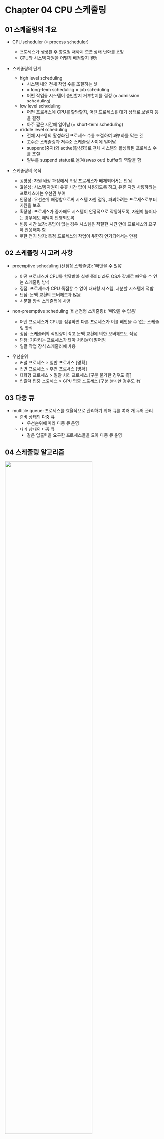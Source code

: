 # Chapter 04 CPU 스케줄링

## 01 스케줄링의 개요

* CPU scheduler (= process scheduler)
  - 프로세스가 생성된 후 종료될 때까지 모든 상태 변화를 조정
  - CPU와 시스템 자원을 어떻게 배정할지 결정

* 스케줄링의 단계
  * high level scheduling
    - 시스템 내의 전체 작업 수를 조절하는 것
    - = long-term scheduling = job scheduling
    - 어떤 작업을 시스템이 승인할지 거부할지를 결정 (= admission scheduling)
  * low level scheduling
    - 어떤 프로세스에 CPU를 할당할지, 어떤 프로세스를 대기 상태로 보낼지 등을 결정
    - 아주 짧은 시간에 일어남 (= short-term scheduling)
  * middle level scheduling
    - 전체 시스템의 활성화된 프로세스 수를 조절하여 과부하를 막는 것
    - 고수준 스케줄링과 저수준 스케줄링 사이에 일어남
    - suspend(중지)와 active(활성화)로 전체 시스템의 활성화된 프로세스 수를 조절
    - 일부를 suspend status로 옮겨(swap out) buffer의 역할을 함

* 스케줄링의 목적
  - 공평성: 자원 배정 과정에서 특정 프로세스가 배제되어서는 안됨
  - 효율성: 시스템 자원이 유휴 시간 없이 사용되도록 하고, 유휴 자원 사용하려는 프로세스에는 우선권 부여
  - 안정성: 우선순위 배정함으로써 시스템 자원 점유, 파괴하려는 프로세스로부터 자원을 보호
  - 확장성: 프로세스가 증가해도 시스템이 안정적으로 작동하도록, 자원이 늘어나는 경우에도 혜택이 반영되도록
  - 반응 시간 보장: 응답이 없는 경우 시스템은 적절한 시간 안에 프로세스의 요구에 반응해야 함
  - 무한 연기 방지: 특정 프로세스의 작업이 무한히 연기되어서는 안됨

## 02 스케줄링 시 고려 사항

- preemptive scheduling (선점형 스케줄링): '빼앗을 수 있음'
  - 어떤 프로세스가 CPU를 할당받아 실행 중이더라도 OS가 강제로 빼앗을 수 있는 스케줄링 방식
  - 장점: 프로세스가 CPU 독점할 수 없어 대화형 시스템, 시분할 시스템에 적합
  - 단점: 문맥 교환의 오버헤드가 많음
  - 시분할 방식 스케줄러에 사용

- non-preemptive scheduling (비선점형 스케줄링): '빼앗을 수 없음'
  - 어떤 프로세스가 CPU를 점유하면 다른 프로세스가 이를 빼앗을 수 없는 스케줄링 방식
  - 장점: 스케줄러의 작업량이 적고 문맥 교환에 의한 오버헤드도 적음
  - 단점: 기다리는 프로세스가 많아 처리율이 떨어짐
  - 일괄 작업 장식 스케줄러에 사용

* 우선순위
  - 커널 프로세스 > 일반 프로세스 [명확]
  - 전면 프로세스 > 후면 프로세스 [명확]
  - 대화형 프로세스 > 일괄 처리 프로세스 [구분 불가한 경우도 有]
  - 입출력 집중 프로세스 > CPU 집중 프로세스 [구분 불가한 경우도 有]

## 03 다중 큐

- multiple queue: 프로세스를 효율적으로 관리하기 위해 큐를 여러 개 두어 관리
  - 준비 상태의 다중 큐
    - 우선순위에 따라 다중 큐 운영
  - 대기 상태의 다중 큐
    - 같은 입출력을 요구한 프로세스들을 모아 다중 큐 운영

## 04 스케줄링 알고리즘

<img src = "https://user-images.githubusercontent.com/23165155/109760631-5d45da00-7c32-11eb-9a21-7631745a20b0.PNG" width = "75%">

* FCFS(First Come First Service) scheduling
  - 준비 큐에 도착한 순서대로 CPU 할당. 큐 하나라 모든 프로세스의 우선순위가 동일함
  - 장점: 알고리즘이 단순하고 공평함
  - 단점: convoy effect(호위 효과)- 실행시간 긴 프로세스가 CPU 차지하면 다른 프로세스는 하염없이 기다려 효율성 떨어짐

* SJF(Shortest Job First) scheduling
  - 준비 큐에 있는 프로세스 중 실행 시간이 가장 짧은 작업부터 CPU 할당
  - 장점: convoy effect를 완화하여 시스템 효율성을 높임
  - 단점
    - OS가 프로세스 종료 시간을 정확하게 예측하기 어려움
    - starvation: aging을 통해 완화

* HRN(Highest Response Ratio Next) scheduling
  - 대기시간과 CPU 사용 시간을 고려하여 우선순위를 결정
  - 우선순위

    <img src = "https://user-images.githubusercontent.com/23165155/109764043-56b96180-7c36-11eb-9d70-2f9066f1a877.PNG" width = "30%">
    
  - starvation을 해결하기 위해 만들어짐.
* RR(Round Robin) scheduling
* SRT(Shortest Remaining Time) scheduling
* priority scheduling
* multilevel queue scheduling
* multilevel feedback queue scheduling
